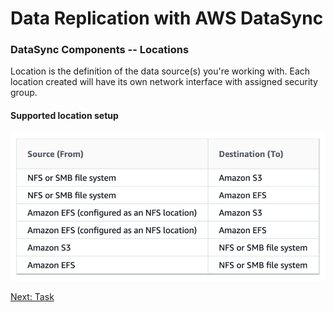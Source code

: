 # Data Replication with AWS DataSync

### DataSync Components -- Locations

Location is the definition of the data source(s) you're working with. Each location created will have its own network interface with assigned security group.

#### Supported location setup
![Locations](/docs/images/s-d-locations.png)

[Next: Task](/docs/task.md)
